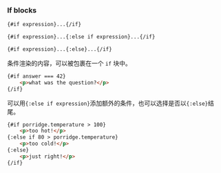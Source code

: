 ### If blocks

```html
{#if expression}...{/if}

{#if expression}...{:else if expression}...{/if}

{#if expression}...{:else}...{/if}
```

条件渲染的内容，可以被包裹在一个 `if` 块中。

```html
{#if answer === 42}
	<p>what was the question?</p>
{/if}
```

可以用`{:else if expression}`添加额外的条件，也可以选择是否以`{:else}`结尾。

```html
{#if porridge.temperature > 100}
	<p>too hot!</p>
{:else if 80 > porridge.temperature}
	<p>too cold!</p>
{:else}
	<p>just right!</p>
{/if}
```

